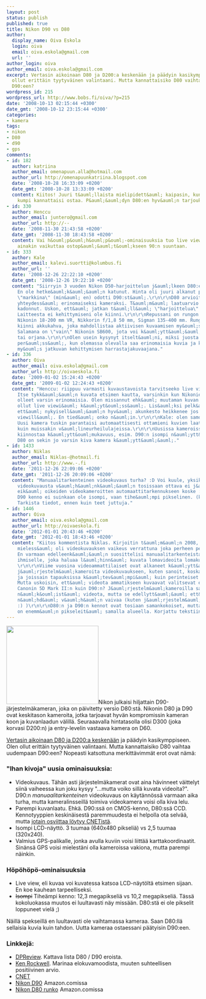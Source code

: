 ```yaml
---
layout: post
status: publish
published: true
title: Nikon D90 vs D80
author:
  display_name: Oiva Eskola
  login: oiva
  email: oiva.eskola@gmail.com
  url: ''
author_login: oiva
author_email: oiva.eskola@gmail.com
excerpt: Vertasin aikoinaan D80 ja D200:a keskenään ja päädyin kasikymppiseen. Olen
  ollut erittäin tyytyväinen valintaani. Mutta kannattaisiko D80 vaihtaa uudempaan
  D90:een?
wordpress_id: 215
wordpress_url: http://www.bobs.fi/oiva/?p=215
date: '2008-10-13 02:15:44 +0300'
date_gmt: '2008-10-12 23:15:44 +0300'
categories:
- kamera
tags:
- nikon
- D80
- d90
- gps
comments:
- id: 182
  author: katriina
  author_email: omenapuun.alla@hotmail.com
  author_url: http://omenapuunkatriina.blogspot.com
  date: '2008-10-28 16:33:09 +0200'
  date_gmt: '2008-10-28 13:33:09 +0200'
  content: Kiitos! Juuri t&auml;llaista mielipidett&auml; kaipasin, kun juuri mietin,
    kumpi kannattaisi ostaa. P&auml;&auml;dyn D80:en hyv&auml;n tarjouksen takia.
- id: 330
  author: Henccu
  author_email: juntero@gmail.com
  author_url: http://--
  date: '2008-11-30 21:43:58 +0200'
  date_gmt: '2008-11-30 18:43:58 +0200'
  content: Vai h&ouml;p&ouml;h&ouml;p&ouml;-ominaisuuksia tuo live view? Mulla se
    ainakin vaikuttaa ostop&auml;&auml;t&ouml;kseen 90:n suuntaan.
- id: 333
  author: Kale
  author_email: kalevi.suortti@kolumbus.fi
  author_url: ''
  date: '2008-12-26 22:22:10 +0200'
  date_gmt: '2008-12-26 19:22:10 +0200'
  content: "Siirryin 3 vuoden Nikon D50-harjoittelun j&auml;lkeen D80:een toukokuussa-08.
    En ole hetke&auml;k&auml;&auml;n katunut. Hinta oli juuri alkanut pudota, kun
    \"markkina\" (min&auml; en) odotti D90:st&auml;.\r\n\r\nD80 arvioitiin julkistuksensa
    yhteydess&auml; erinomaiseksi kameraksi. T&auml;m&auml; laatuarvio ei ole mihink&auml;n
    kadonnut. Uskon, ett&auml; jatkan t&auml;ll&auml; \"harjoittelua\" useamman vuoden.
    Laitteesta ei kehittymiseni ole kiinni.\r\n\r\nRepussani on rungon lis&auml;ksi
    Nikonin 18-200 mm VR, Nikkorin f/1,8 50 mm, Sigman 135-400 mm. Rungossa on
    kiinni akkukahva, joka mahdollistaa aktiivisen kuvaamisen my&ouml;s pystyll&auml;.
    Salamana on \"vain\" Nikonin SB600, jota voi k&auml;ytt&auml;&auml; kamerassa
    tai orjana.\r\n\r\nOlen usein kysynyt itselt&auml;ni, miksi juosta aina \"uusimman\"
    per&auml;ss&auml;, kun olemassa olevalla saa erinomaisia kuvia ja kun se mahdollistaa
    my&ouml;s jatkuvan kehittymisen harrastajakuvaajana."
- id: 336
  author: Oiva
  author_email: oiva.eskola@gmail.com
  author_url: http://oivaeskola.fi
  date: '2009-01-02 15:24:43 +0200'
  date_gmt: '2009-01-02 12:24:43 +0200'
  content: "Henccu: riippuu varmasti kuvaustavoista tarvitseeko live viewi&auml;.
    Itse tykk&auml;&auml;n kuvata etsimen kautta, varsinkin kun Nikonien etsimet ovat
    olleet varsin erinomaisia. Olen missannut ehk&auml; muutaman kuvan kun ei ole
    ollut live viewi&auml; k&auml;yt&ouml;ss&auml;. Lis&auml;ksi pelk&auml;&auml;n
    ett&auml; nykyisell&auml;&auml;n hyv&auml; akunkesto heikkenee jos kuvaisi live
    viewill&auml;. En tied&auml; onko n&auml;in.\r\n\r\nKale: olen samoilla linjoilla.
    Uusi kamera tuskin parantaisi automaattisesti ottamieni kuvien laatua. Sama juttu
    kuin muissakin v&auml;lineurheilulajeissa.\r\n\r\nUusissa kameroissa sen sijaan
    kiinnostaa k&auml;ytt&ouml;mukavuus, esim. D90:n isompi n&auml;ytt&ouml;, mutta
    D80 on sekin jo varsin kiva kamera k&auml;ytt&auml;&auml;."
- id: 1433
  author: Niklas
  author_email: Niklas-@hotmail.fi
  author_url: http://www.-.fi
  date: '2011-12-26 22:09:06 +0200'
  date_gmt: '2011-12-26 20:09:06 +0200'
  content: "Manuaalitarkenteinen videokuvaus turha? :D Voi kuule, yksik&auml;&auml;n
    videokuvausta v&auml;h&auml;nk&auml;&auml;n tosissaan ottava ei j&auml;rjestelmien
    eik&auml; oikeiden videokameroitten automaattitarkennukseen koske :D\r\nLis&auml;ksi
    D90 kenno ei suinkaan ole isompi, vaan tihe&auml;mpi pikselinen. (korkeampi resoluutioinen).
    Tarkista tiedot, ennen kuin teet juttuja."
- id: 1446
  author: Oiva
  author_email: oiva.eskola@gmail.com
  author_url: http://oivaeskola.fi
  date: '2012-01-01 20:43:46 +0200'
  date_gmt: '2012-01-01 18:43:46 +0200'
  content: "Kiitos kommentista Niklas. Kirjoitin t&auml;m&auml;n 2008, ja silloin
    mieless&auml; oli videokuvauksen vaikeus verrattuna joka perheen perus-ixukseen.
    En varmaan edelleenk&auml;&auml;n suosittelisi manuaalitarkenteista videokuvausta
    ihmiselle, joka haluaa l&auml;hinn&auml; kuvata lomavideoita lomakuvien ohessa.
    \r\n\r\nViime vuosina videoammattilaiset ovat alkaneet k&auml;ytt&auml;&auml;
    j&auml;rjestelm&auml;kameroita videokuvaukseen, kuten sanoit, koska ne ovat edullisempia
    ja joissain tapauksissa k&auml;tev&auml;mpi&auml; kuin perinteiset videokamerat.
    Mutta uskoisin, ett&auml; videota ammatikseen kuvaavat valitsevat ennemmin esimerkiksi
    Canonin 5D Mark II:n kuin D90:n? J&auml;rjestelm&auml;kameroilla saa hyv&auml;n
    n&auml;k&ouml;ist&auml; videota, mutta se edellytt&auml;&auml; ett&auml; jaksaa
    n&auml;hd&auml; v&auml;h&auml;n vaivaa (kuten j&auml;rjestelm&auml;kameralla valokuvaaminenkin
    :) )\r\n\r\nD80:n ja D90:n kennot ovat tosiaan samankokoiset, mutta D90:ss&auml;
    on enemm&auml;n pikseleit&auml; samalla alueella. Korjattu tekstiin."
---
```

<p><a href="http://www.flickr.com/photos/buglugs/2891387638/"><img class="alignnone" title="Nikon D90" src="http://farm4.static.flickr.com/3166/2891387638_f28a31db24_m.jpg" alt="" width="240" height="204" /></a>Nikon julkaisi hiljattain D90-j&auml;rjestelm&auml;kameran, joka on p&auml;ivitetty versio D80:st&auml;. Nikonin D80 ja D90 ovat keskitason kameroita, jotka tarjoavat hyv&auml;n kompromissin kameran koon ja kuvanlaadun v&auml;lill&auml;. Seuraaavalla hintatasolla olisi D300 (joka korvasi D200:n) ja entry-levelin vastaava kamera on D60.</p>
<p><a title="Mik&auml; digij&auml;rkk&auml;ri? Nikon D80 vs. D200" href="http://oivaeskola.fi/2007/12/10/mika-digijarkkari-nikon-d80-vs-d200">Vertasin aikoinaan D80 ja D200:a kesken&auml;&auml;n</a> ja p&auml;&auml;dyin kasikymppiseen. Olen ollut eritt&auml;in tyytyv&auml;inen valintaani. Mutta kannattaisiko D80 vaihtaa uudempaan D90:een? Nopeasti katsottuna merkitt&auml;vimm&auml;t erot ovat n&auml;m&auml;:<a id="more"></a><a id="more-215"></a></p>
<h3>"Ihan kivoja" uusia ominaisuuksia:</h3>
<ul>
<li>Videokuvaus. T&auml;h&auml;n asti j&auml;rjestelm&auml;kamerat ovat aina h&auml;vinneet v&auml;ittelyt siin&auml; vaiheessa kun joku kysyy "...mutta voiko sill&auml; kuvata videoita?". D90:n <em>manuaalitarkenteinen</em> videokuvaus on k&auml;yt&auml;nn&ouml;ss&auml; varmaan aika turha, mutta kameralinsseill&auml; toimiva videokamera voisi olla kiva lelu.</li>
<li>Parempi kuvanlaatu. Ehk&auml;. D90:ss&auml; on CMOS-kenno, D80:ss&auml; CCD. Kennotyyppien keskin&auml;isest&auml; paremmuudesta ei helpolla ota selv&auml;&auml;, mutta <a title="New CMOS sensors catching on in cameras" href="http://news.cnet.com/8301-13580_3-9860021-39.html">jotain osviittaa l&ouml;ytyy CNETist&auml;</a>.</li>
<li>Isompi LCD-n&auml;ytt&ouml;. 3 tuumaa (640x480 pikseli&auml;) vs 2,5 tuumaa (320x240).</li>
<li>Valmius GPS-palikalle, jonka avulla kuviin voisi liitt&auml;&auml; karttakoordinaatit. Sin&auml;ns&auml; GPS voisi mielest&auml;ni olla kameroissa vakiona, mutta parempi n&auml;inkin.</li>
</ul>
<h3>H&ouml;p&ouml;h&ouml;p&ouml;-ominaisuuksia</h3>
<ul>
<li>Live view, eli kuvaa voi kuvatessa katsoa LCD-n&auml;yt&ouml;lt&auml; etsimen sijaan. En koe kauhean tarpeelliseksi.</li>
<li><del>Isompi</del>&nbsp;Tihe&auml;mpi kenno: 12,3 megapikseli&auml; vs 10,2 megapikseli&auml;. T&auml;ss&auml; kokoluokassa muutos ei luultavasti n&auml;y miss&auml;&auml;n. D80:st&auml; ei ole pikselit loppuneet viel&auml; ;)</li>
</ul>
<p>N&auml;ill&auml; spekseill&auml; en luultavasti ole vaihtamassa kameraa. Saan D80:ll&auml; sellaisia kuvia kuin tahdon. Uutta kameraa ostaessani p&auml;&auml;tyisin D90:een.</p>
<h3>Linkkej&auml;:</h3>
<ul>
<li><a title="dpreview: Nikon D90 hands-on preview" href="http://www.dpreview.com/previews/nikond90/">DPReview</a>. Kattava lista D80 / D90 eroista.</li>
<li><a href="http://www.kenrockwell.com/nikon/d90.htm">Ken Rockwell</a>. Marinaa elokuvamoodista, muuten suhteellisen positiivinen arvio.</li>
<li><a title="CNET: Nikon D90 at long last" href="http://news.cnet.com/8301-17938_105-10026094-1.html">CNET</a></li>
<li><a href="http://www.amazon.com/gp/product/B001ENOZY4?ie=UTF8&amp;tag=bobsfi-20&amp;linkCode=as2&amp;camp=1789&amp;creative=9325&amp;creativeASIN=B001ENOZY4">Nikon D90</a><img style="border: none !important; margin: 0px !important;" src="http://www.assoc-amazon.com/e/ir?t=bobsfi-20&amp;l=as2&amp;o=1&amp;a=B001ENOZY4" alt="" width="1" height="1" border="0" /> Amazon.comissa</li>
<li><a href="http://www.amazon.com/gp/product/B000HGMX5M?ie=UTF8&amp;tag=bobsfi-20&amp;linkCode=as2&amp;camp=1789&amp;creative=9325&amp;creativeASIN=B000HGMX5M">Nikon D80 runko</a><img style="border: none !important; margin: 0px !important;" src="http://www.assoc-amazon.com/e/ir?t=bobsfi-20&amp;l=as2&amp;o=1&amp;a=B000HGMX5M" alt="" width="1" height="1" border="0" /> Amazon.comissa</li>
</ul>
